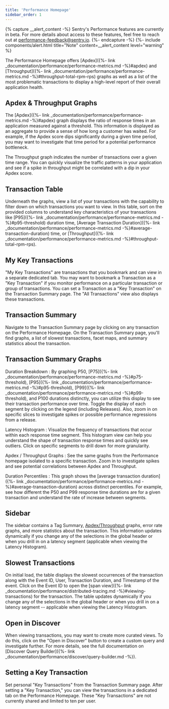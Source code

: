 ```yaml
---
title: 'Performance Homepage'
sidebar_order: 1
---
```

{% capture __alert_content -%}
Sentry's Performance features are currently in beta. For more details about access to these features, feel free to reach out at [performance-feedback@sentry.io](mailto:performance-feedback@sentry.io).
{%- endcapture -%}
{%- include components/alert.html
    title="Note"
    content=__alert_content
    level="warning"
%}

The Performance Homepage offers [Apdex]({%- link _documentation/performance/performance-metrics.md -%}#apdex) and [Throughput]({%- link _documentation/performance/performance-metrics.md -%}#throughput-total-rpm-rps) graphs as well as a list of the most problematic transactions to display a high-level report of their overall application health.

## Apdex & Throughput Graphs
The [Apdex]({%- link _documentation/performance/performance-metrics.md -%}#apdex) graph displays the ratio of response times in an application measured against a threshold. This information is displayed as an aggregate to provide a sense of how long a customer has waited. For example, if the Apdex score dips significantly during a given time period, you may want to investigate that time period for a potential performance bottleneck.

The Throughput graph indicates the number of transactions over a given time range. You can quickly visualize the traffic patterns in your application and see if a spike in throughput might be correlated with a dip in your Apdex score.

## Transaction Table
Underneath the graphs, view a list of your transactions with the capability to filter down on which transactions you want to view. In this table, sort on the provided columns to understand key characteristics of your transactions like [P95]({%- link _documentation/performance/performance-metrics.md -%}#p95-threshold) duration time, [Average Transaction Duration]({%- link _documentation/performance/performance-metrics.md -%}#average-transaction-duration) time, or [Throughput]({%- link _documentation/performance/performance-metrics.md -%}#throughput-total-rpm-rps).

## My Key Transactions
"My Key Transactions" are transactions that you bookmark and can view in a separate dedicated tab. You may want to bookmark a Transaction as a "Key Transaction" if you monitor performance on a particular transaction or group of transactions. You can set a Transaction as a "Key Transaction" on the Transaction Summary page. The "All Transactions" view also displays these transactions.

## Transaction Summary

Navigate to the Transaction Summary page by clicking on any transaction on the Performance Homepage. On the Transaction Summary page, you'll find graphs, a list of slowest transactions, facet maps, and summary statistics about the transaction.

## Transaction Summary Graphs
Duration Breakdown 
: By graphing P50, [P75]({%- link _documentation/performance/performance-metrics.md -%}#p75-threshold), [P95]({%- link _documentation/performance/performance-metrics.md -%}#p95-threshold), [P99]({%- link _documentation/performance/performance-metrics.md -%}#p99-threshold), and P100 durations distinctly, you can utilize this display to see their transaction performance over time. Toggle the display of each segment by clicking on the legend (including Releases). Also, zoom in on specific slices to investigate spikes or possible performance regressions from a release.

Latency Histogram
: Visualize the frequency of transactions that occur within each response time segment. This histogram view can help you understand the shape of transaction response times and quickly see outliers. Click on specific segments to drill down for more granularity.

Apdex / Throughput Graphs
: See the same graphs from the Performance homepage isolated to a specific transaction. Zoom in to investigate spikes and see potential correlations between Apdex and Throughput.

Duration Percentiles
: This graph shows the [average transaction duration]({%- link _documentation/performance/performance-metrics.md -%}#average-transaction-duration) across distinct percentiles. For example, see how different the P50 and P99 response time durations are for a given transaction and understand the rate of increase between segments.

## Sidebar
The sidebar contains a Tag Summary, [Apdex/Throughput](#apdex--throughput-graphs) graphs, error rate graphs, and more statistics about the transaction. This information updates dynamically if you change any of the selections in the global header or when you drill in on a latency segment (applicable when viewing the Latency Histogram).

## Slowest Transactions
On initial load, the table displays the slowest occurrences of the transaction along with the Event ID, User, Transaction Duration, and Timestamp of the event. Click on the Event ID to open the [span view]({%- link _documentation/performance/distributed-tracing.md -%}#viewing-transactions) for the transaction. The table updates dynamically if you change any of the selections in the global header or when you drill in on a latency segment -- applicable when viewing the Latency Histogram.

## Open in Discover
When viewing transactions, you may want to create more curated views. To do this, click on the "Open in Discover" button to create a custom query and investigate further. For more details, see the full documentation on [Discover Query Builder]({%- link _documentation/performance/discover/query-builder.md -%}).

## Setting a Key Transaction
Set personal "Key Transactions" from the Transaction Summary page. After setting a "Key Transaction," you can view the transactions in a dedicated tab on the Performance Homepage. These "Key Transactions" are not currently shared and limited to ten per user.